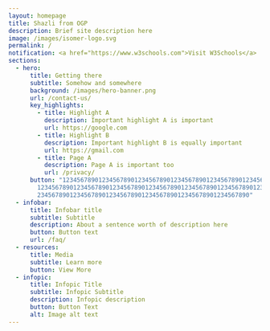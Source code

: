 ```yaml
---
layout: homepage
title: Shazli from OGP
description: Brief site description here
image: /images/isomer-logo.svg
permalink: /
notification: <a href="https://www.w3schools.com">Visit W3Schools</a>
sections:
  - hero:
      title: Getting there
      subtitle: Somehow and somewhere
      background: /images/hero-banner.png
      url: /contact-us/
      key_highlights:
        - title: Highlight A
          description: Important highlight A is important
          url: https://google.com
        - title: Highlight B
          description: Important highlight B is equally important
          url: https://gmail.com
        - title: Page A
          description: Page A is important too
          url: /privacy/
      button: "1234567890123456789012345678901234567890123456789012345678901234567890\
        12345678901234567890123456789012345678901234567890123456789012345678901\
        23456789012345678901234567890123456789012345678901234567890"
  - infobar:
      title: Infobar title
      subtitle: Subtitle
      description: About a sentence worth of description here
      button: Button text
      url: /faq/
  - resources:
      title: Media
      subtitle: Learn more
      button: View More
  - infopic:
      title: Infopic Title
      subtitle: Infopic Subtitle
      description: Infopic description
      button: Button Text
      alt: Image alt text
---
```

